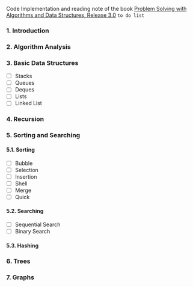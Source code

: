 Code Implementation and reading note of the book [Problem Solving with Algorithms and Data Structures, Release 3.0](http://interactivepython.org/runestone/static/pythonds/index.html)
`to do list`
### 1. Introduction
### 2. Algorithm Analysis
### 3. Basic Data Structures
- [ ] Stacks
- [ ] Queues
- [ ] Deques
- [ ] Lists
- [ ] Linked List
### 4. Recursion
### 5. Sorting and Searching
#### 5.1. Sorting
- [ ] Bubble
- [ ] Selection
- [ ] Insertion
- [ ] Shell
- [ ] Merge
- [ ] Quick
#### 5.2. Searching
- [ ] Sequential Search
- [ ] Binary Search 
#### 5.3. Hashing
### 6. Trees
### 7. Graphs